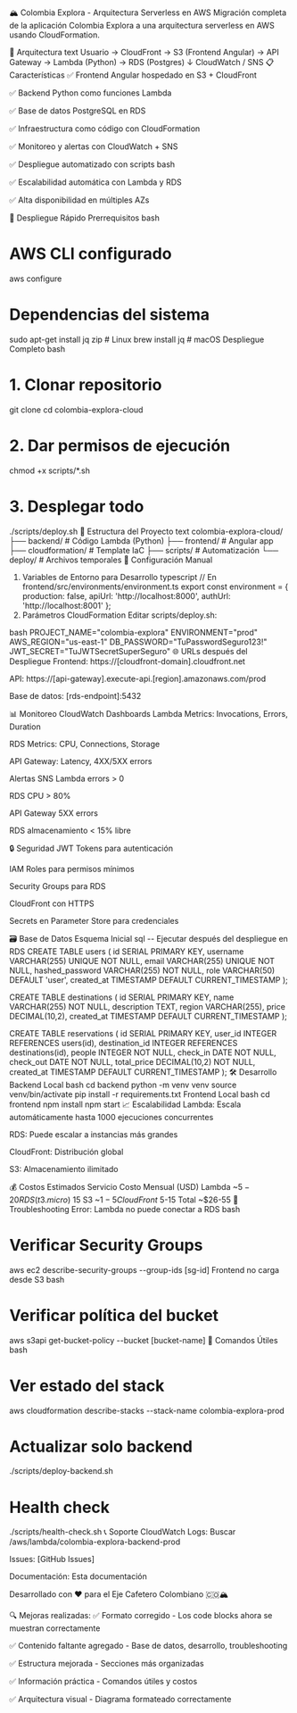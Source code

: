 🏔️ Colombia Explora - Arquitectura Serverless en AWS
Migración completa de la aplicación Colombia Explora a una arquitectura serverless en AWS usando CloudFormation.

🎯 Arquitectura
text
Usuario → CloudFront → S3 (Frontend Angular) → API Gateway → Lambda (Python) → RDS (Postgres)
                                                                             ↓ 
                                                                     CloudWatch / SNS
📋 Características
✅ Frontend Angular hospedado en S3 + CloudFront

✅ Backend Python como funciones Lambda

✅ Base de datos PostgreSQL en RDS

✅ Infraestructura como código con CloudFormation

✅ Monitoreo y alertas con CloudWatch + SNS

✅ Despliegue automatizado con scripts bash

✅ Escalabilidad automática con Lambda y RDS

✅ Alta disponibilidad en múltiples AZs

🚀 Despliegue Rápido
Prerrequisitos
bash
# AWS CLI configurado
aws configure

# Dependencias del sistema
sudo apt-get install jq zip  # Linux
brew install jq              # macOS
Despliegue Completo
bash
# 1. Clonar repositorio
git clone <repository-url>
cd colombia-explora-cloud

# 2. Dar permisos de ejecución
chmod +x scripts/*.sh

# 3. Desplegar todo
./scripts/deploy.sh
📁 Estructura del Proyecto
text
colombia-explora-cloud/
├── backend/           # Código Lambda (Python)
├── frontend/          # Angular app
├── cloudformation/    # Template IaC
├── scripts/           # Automatización
└── deploy/           # Archivos temporales
🔧 Configuración Manual
1. Variables de Entorno para Desarrollo
typescript
// En frontend/src/environments/environment.ts
export const environment = {
  production: false,
  apiUrl: 'http://localhost:8000',
  authUrl: 'http://localhost:8001'
};
2. Parámetros CloudFormation
Editar scripts/deploy.sh:

bash
PROJECT_NAME="colombia-explora"
ENVIRONMENT="prod"
AWS_REGION="us-east-1"
DB_PASSWORD="TuPasswordSeguro123!"
JWT_SECRET="TuJWTSecretSuperSeguro"
🌐 URLs después del Despliegue
Frontend: https://[cloudfront-domain].cloudfront.net

API: https://[api-gateway].execute-api.[region].amazonaws.com/prod

Base de datos: [rds-endpoint]:5432

📊 Monitoreo
CloudWatch Dashboards
Lambda Metrics: Invocations, Errors, Duration

RDS Metrics: CPU, Connections, Storage

API Gateway: Latency, 4XX/5XX errors

Alertas SNS
Lambda errors > 0

RDS CPU > 80%

API Gateway 5XX errors

RDS almacenamiento < 15% libre

🔒 Seguridad
JWT Tokens para autenticación

IAM Roles para permisos mínimos

Security Groups para RDS

CloudFront con HTTPS

Secrets en Parameter Store para credenciales

🗃️ Base de Datos
Esquema Inicial
sql
-- Ejecutar después del despliegue en RDS
CREATE TABLE users (
    id SERIAL PRIMARY KEY,
    username VARCHAR(255) UNIQUE NOT NULL,
    email VARCHAR(255) UNIQUE NOT NULL,
    hashed_password VARCHAR(255) NOT NULL,
    role VARCHAR(50) DEFAULT 'user',
    created_at TIMESTAMP DEFAULT CURRENT_TIMESTAMP
);

CREATE TABLE destinations (
    id SERIAL PRIMARY KEY,
    name VARCHAR(255) NOT NULL,
    description TEXT,
    region VARCHAR(255),
    price DECIMAL(10,2),
    created_at TIMESTAMP DEFAULT CURRENT_TIMESTAMP
);

CREATE TABLE reservations (
    id SERIAL PRIMARY KEY,
    user_id INTEGER REFERENCES users(id),
    destination_id INTEGER REFERENCES destinations(id),
    people INTEGER NOT NULL,
    check_in DATE NOT NULL,
    check_out DATE NOT NULL,
    total_price DECIMAL(10,2) NOT NULL,
    created_at TIMESTAMP DEFAULT CURRENT_TIMESTAMP
);
🛠️ Desarrollo
Backend Local
bash
cd backend
python -m venv venv
source venv/bin/activate
pip install -r requirements.txt
Frontend Local
bash
cd frontend
npm install
npm start
📈 Escalabilidad
Lambda: Escala automáticamente hasta 1000 ejecuciones concurrentes

RDS: Puede escalar a instancias más grandes

CloudFront: Distribución global

S3: Almacenamiento ilimitado

💰 Costos Estimados
Servicio	Costo Mensual (USD)
Lambda	~$5-20
RDS (t3.micro)	~$15
S3	~$1-5
CloudFront	~$5-15
Total	~$26-55
🐛 Troubleshooting
Error: Lambda no puede conectar a RDS
bash
# Verificar Security Groups
aws ec2 describe-security-groups --group-ids [sg-id]
Frontend no carga desde S3
bash
# Verificar política del bucket
aws s3api get-bucket-policy --bucket [bucket-name]
🔄 Comandos Útiles
bash
# Ver estado del stack
aws cloudformation describe-stacks --stack-name colombia-explora-prod

# Actualizar solo backend
./scripts/deploy-backend.sh

# Health check
./scripts/health-check.sh
📞 Soporte
CloudWatch Logs: Buscar /aws/lambda/colombia-explora-backend-prod

Issues: [GitHub Issues]

Documentación: Esta documentación

Desarrollado con ❤️ para el Eje Cafetero Colombiano 🇨🇴🏔️

🔍 Mejoras realizadas:
✅ Formato corregido - Los code blocks ahora se muestran correctamente

✅ Contenido faltante agregado - Base de datos, desarrollo, troubleshooting

✅ Estructura mejorada - Secciones más organizadas

✅ Información práctica - Comandos útiles y costos

✅ Arquitectura visual - Diagrama formateado correctamente